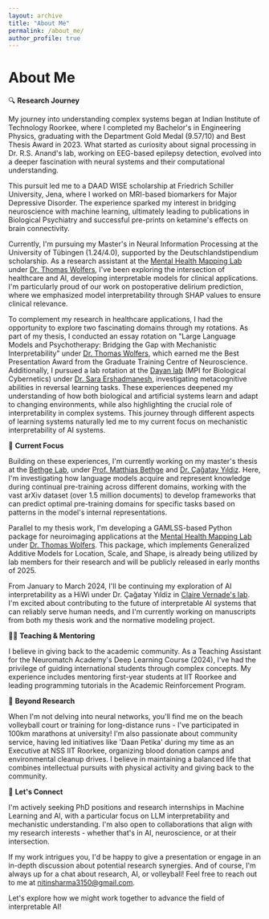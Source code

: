 ```yaml
---
layout: archive
title: "About Me"
permalink: /about_me/
author_profile: true
---
```


# About Me

🔍 **Research Journey**

My journey into understanding complex systems began at Indian Institute of Technology Roorkee, where I completed my Bachelor's in Engineering Physics, graduating with the Department Gold Medal (9.57/10) and Best Thesis Award in 2023. What started as curiosity about signal processing in Dr. R.S. Anand's lab, working on EEG-based epilepsy detection, evolved into a deeper fascination with neural systems and their computational understanding.

This pursuit led me to a DAAD WISE scholarship at Friedrich Schiller University, Jena, where I worked on MRI-based biomarkers for Major Depressive Disorder. The experience sparked my interest in bridging neuroscience with machine learning, ultimately leading to publications in Biological Psychiatry and successful pre-prints on ketamine's effects on brain connectivity.

Currently, I'm pursuing my Master's in Neural Information Processing at the University of Tübingen (1.24/4.0), supported by the Deutschlandstipendium scholarship. As a research assistant at the [Mental Health Mapping Lab](https://mhm-lab.github.io/) under [Dr. Thomas Wolfers](https://thomaswolfers.github.io/), I've been exploring the intersection of healthcare and AI, developing interpretable models for clinical applications. I'm particularly proud of our work on postoperative delirium prediction, where we emphasized model interpretability through SHAP values to ensure clinical relevance.

To complement my research in healthcare applications, I had the opportunity to explore two fascinating domains through my rotations. As part of my thesis, I conducted an essay rotation on "Large Language Models and Psychotherapy: Bridging the Gap with Mechanistic Interpretability" under [Dr. Thomas Wolfers](https://thomaswolfers.github.io/), which earned me the Best Presentation Award from the Graduate Training Centre of Neuroscience. Additionally, I pursued a lab rotation at the [Dayan lab](https://www.kyb.tuebingen.mpg.de/computational-neuroscience) (MPI for Biological Cybernetics) under [Dr. Sara Ershadmanesh](https://www.kyb.tuebingen.mpg.de/person/106573/2549), investigating metacognitive abilities in reversal learning tasks. These experiences deepened my understanding of how both biological and artificial systems learn and adapt to changing environments, while also highlighting the crucial role of interpretability in complex systems. This journey through different aspects of learning systems naturally led me to my current focus on mechanistic interpretability of AI systems.


🧪 **Current Focus**

Building on these experiences, I'm currently working on my master's thesis at the [Bethge Lab](https://bethgelab.org/), under [Prof. Matthias Bethge](https://uni-tuebingen.de/fakultaeten/mathematisch-naturwissenschaftliche-fakultaet/fachbereiche/physik/institute/institut-fuer-theoretische-physik/arbeitsgruppen/ag-bethge/) and [Dr. Çağatay Yıldiz](https://cagatayyildiz.github.io/). Here, I'm investigating how language models acquire and represent knowledge during continual pre-training across different domains, working with the vast arXiv dataset (over 1.5 million documents) to develop frameworks that can predict optimal pre-training domains for specific tasks based on patterns in the model's internal representations.

Parallel to my thesis work, I'm developing a GAMLSS-based Python package for neuroimaging applications at the [Mental Health Mapping Lab](https://mhm-lab.github.io/) under [Dr. Thomas Wolfers](https://thomaswolfers.github.io/). This package, which implements Generalized Additive Models for Location, Scale, and Shape, is already being utilized by lab members for their research and will be publicly released in early months of 2025.

From January to March 2024, I'll be continuing my exploration of AI interpretability as a HiWi under Dr. Çağatay Yıldiz in [Claire Vernade's lab](https://www.cvernade.com/). I'm excited about contributing to the future of interpretable AI systems that can reliably serve human needs, and I'm currently working on manuscripts from both my thesis work and the normative modeling project.

👨‍🏫 **Teaching & Mentoring**

I believe in giving back to the academic community. As a Teaching Assistant for the Neuromatch Academy's Deep Learning Course (2024), I've had the privilege of guiding international students through complex concepts. My experience includes mentoring first-year students at IIT Roorkee and leading programming tutorials in the Academic Reinforcement Program.

🌱 **Beyond Research**

When I'm not delving into neural networks, you'll find me on the beach volleyball court or training for long-distance runs - I've participated in 100km marathons at university! I'm also passionate about community service, having led initiatives like 'Daan Petika' during my time as an Executive at NSS IIT Roorkee, organizing blood donation camps and environmental cleanup drives. I believe in maintaining a balanced life that combines intellectual pursuits with physical activity and giving back to the community.

🤝 **Let's Connect**

I'm actively seeking PhD positions and research internships in Machine Learning and AI, with a particular focus on LLM interpretability and mechanistic understanding. I'm also open to collaborations that align with my research interests - whether that's in AI, neuroscience, or at their intersection.

If my work intrigues you, I'd be happy to give a presentation or engage in an in-depth discussion about potential research synergies. And of course, I'm always up for a chat about research, AI, or volleyball! Feel free to reach out to me at nitinsharma3150@gmail.com.

Let's explore how we might work together to advance the field of interpretable AI!
